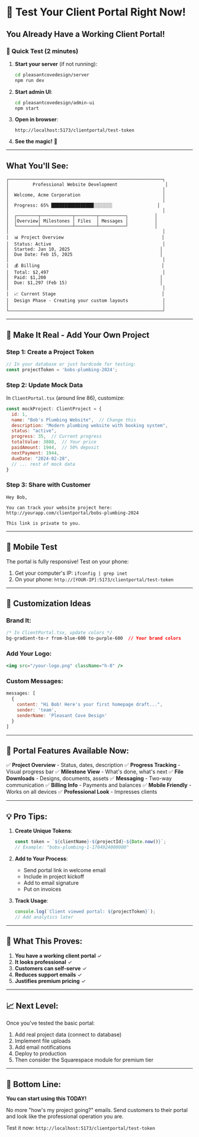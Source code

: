 # 🧪 Test Your Client Portal Right Now!

## You Already Have a Working Client Portal!

### 🚀 Quick Test (2 minutes)

1. **Start your server** (if not running):
   ```bash
   cd pleasantcovedesign/server
   npm run dev
   ```

2. **Start admin UI**:
   ```bash
   cd pleasantcovedesign/admin-ui
   npm start
   ```

3. **Open in browser**:
   ```
   http://localhost:5173/clientportal/test-token
   ```

4. **See the magic!** 🎉

---

## What You'll See:

```
┌──────────────────────────────────────────────────────────┐
│         Professional Website Development                  │
│                                                          │
│  Welcome, Acme Corporation                               │
│                                                          │
│  Progress: 65% ████████████████░░░░░░░                 │
│                                                          │
│  ┌────────┬────────────┬────────┬──────────┐          │
│  │Overview│ Milestones │ Files  │ Messages │          │
│  └────────┴────────────┴────────┴──────────┘          │
│                                                          │
│  📊 Project Overview                                     │
│  Status: Active                                          │
│  Started: Jan 10, 2025                                  │
│  Due Date: Feb 15, 2025                                 │
│                                                          │
│  💰 Billing                                              │
│  Total: $2,497                                           │
│  Paid: $1,200                                           │
│  Due: $1,297 (Feb 15)                                   │
│                                                          │
│  📈 Current Stage                                        │
│  Design Phase - Creating your custom layouts             │
│                                                          │
└──────────────────────────────────────────────────────────┘
```

---

## 🔧 Make It Real - Add Your Own Project

### Step 1: Create a Project Token
```javascript
// In your database or just hardcode for testing:
const projectToken = 'bobs-plumbing-2024';
```

### Step 2: Update Mock Data
In `ClientPortal.tsx` (around line 86), customize:
```javascript
const mockProject: ClientProject = {
  id: 1,
  name: "Bob's Plumbing Website",  // Change this
  description: "Modern plumbing website with booking system",
  status: "active",
  progress: 35,  // Current progress
  totalValue: 3888,  // Your price
  paidAmount: 1944,  // 50% deposit
  nextPayment: 1944,
  dueDate: "2024-02-28",
  // ... rest of mock data
}
```

### Step 3: Share with Customer
```
Hey Bob,

You can track your website project here:
http://yourapp.com/clientportal/bobs-plumbing-2024

This link is private to you.
```

---

## 📱 Mobile Test

The portal is fully responsive! Test on your phone:
1. Get your computer's IP: `ifconfig | grep inet`
2. On your phone: `http://[YOUR-IP]:5173/clientportal/test-token`

---

## 🎨 Customization Ideas

### Brand It:
```css
/* In ClientPortal.tsx, update colors */
bg-gradient-to-r from-blue-600 to-purple-600  // Your brand colors
```

### Add Your Logo:
```jsx
<img src="/your-logo.png" className="h-8" />
```

### Custom Messages:
```javascript
messages: [
  {
    content: "Hi Bob! Here's your first homepage draft...",
    sender: 'team',
    senderName: 'Pleasant Cove Design'
  }
]
```

---

## 🚦 Portal Features Available Now:

✅ **Project Overview** - Status, dates, description
✅ **Progress Tracking** - Visual progress bar
✅ **Milestone View** - What's done, what's next
✅ **File Downloads** - Designs, documents, assets
✅ **Messaging** - Two-way communication
✅ **Billing Info** - Payments and balances
✅ **Mobile Friendly** - Works on all devices
✅ **Professional Look** - Impresses clients

---

## 💡 Pro Tips:

1. **Create Unique Tokens**:
   ```javascript
   const token = `${clientName}-${projectId}-${Date.now()}`;
   // Example: "bobs-plumbing-1-1704924000000"
   ```

2. **Add to Your Process**:
   - Send portal link in welcome email
   - Include in project kickoff
   - Add to email signature
   - Put on invoices

3. **Track Usage**:
   ```javascript
   console.log(`Client viewed portal: ${projectToken}`);
   // Add analytics later
   ```

---

## 🎯 What This Proves:

1. **You have a working client portal** ✓
2. **It looks professional** ✓
3. **Customers can self-serve** ✓
4. **Reduces support emails** ✓
5. **Justifies premium pricing** ✓

---

## 📈 Next Level:

Once you've tested the basic portal:
1. Add real project data (connect to database)
2. Implement file uploads
3. Add email notifications
4. Deploy to production
5. Then consider the Squarespace module for premium tier

---

## 🎉 Bottom Line:

**You can start using this TODAY!** 

No more "how's my project going?" emails. Send customers to their portal and look like the professional operation you are.

Test it now: `http://localhost:5173/clientportal/test-token`
